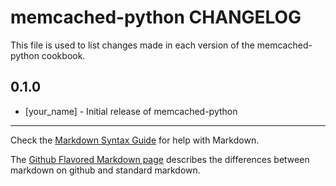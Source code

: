 memcached-python CHANGELOG
==========================

This file is used to list changes made in each version of the memcached-python cookbook.

0.1.0
-----
- [your_name] - Initial release of memcached-python

- - -
Check the [Markdown Syntax Guide](http://daringfireball.net/projects/markdown/syntax) for help with Markdown.

The [Github Flavored Markdown page](http://github.github.com/github-flavored-markdown/) describes the differences between markdown on github and standard markdown.
